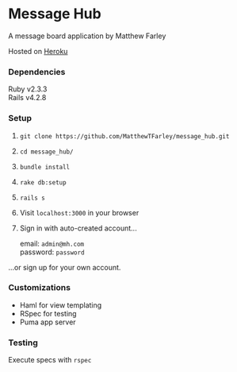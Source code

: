 # Message Hub
  A message board application by Matthew Farley

  Hosted on [Heroku](https://mtf-message-hub.herokuapp.com)

### Dependencies
Ruby v2.3.3  
Rails v4.2.8

### Setup
1. `git clone https://github.com/MatthewTFarley/message_hub.git`
2. `cd message_hub/`
3. `bundle install`
4. `rake db:setup`
5. `rails s`
6. Visit `localhost:3000` in your browser
7. Sign in with auto-created account...

   email: `admin@mh.com`  
   password: `password`

  ...or sign up for your own account.


### Customizations
* Haml for view templating
* RSpec for testing
* Puma app server

### Testing
Execute specs with `rspec`
